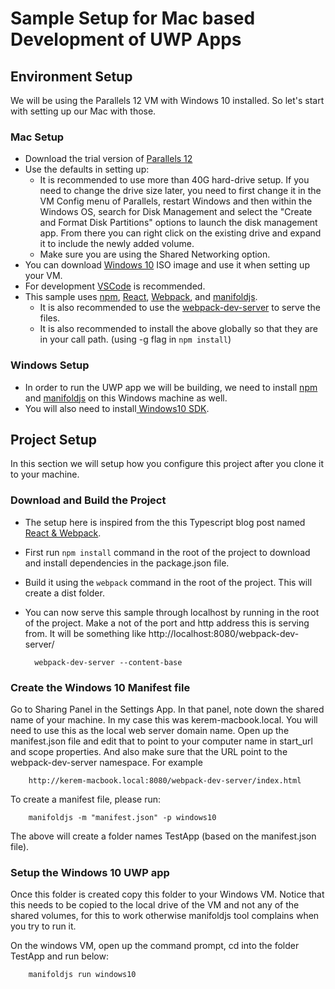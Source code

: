 # Sample Setup for Mac based Development of UWP Apps

## Environment Setup
We will be using the Parallels 12 VM with Windows 10 installed. So let's start with setting up our Mac with those. 

### Mac Setup

* Download the trial version of [Parallels 12](http://trial.parallels.com/?lang=en&terr=us) 
* Use the defaults in setting up:
  * It is recommended to use more than 40G hard-drive setup. If you need to change the drive size later, you need to first change it in the VM Config menu of Parallels, restart Windows and then within the Windows OS, search for Disk Management and select the "Create and Format Disk Partitions" options to launch the disk management app. From there you can right click on the existing drive and expand it to include the newly added volume.
  * Make sure you are using the Shared Networking option.
* You can download [Windows 10](https://www.microsoft.com/en-us/software-download/windows10ISO) ISO image and use it when setting up your VM.
* For development [VSCode](https://code.visualstudio.com/) is recommended.
* This sample uses [npm](https://www.npmjs.com/), [React](https://facebook.github.io/react/), [Webpack](https://webpack.github.io/), and [manifoldjs](http://manifoldjs.com/). 
  * It is also recommended to use the [webpack-dev-server](https://webpack.github.io/docs/webpack-dev-server.html) to serve the files.
  * It is also recommended to install the above globally so that they are in your call path. (using -g flag in ``npm install``) 

### Windows Setup
* In order to run the UWP app we will be building, we need to install [npm](https://www.npmjs.com/) and [manifoldjs](http://manifoldjs.com/) on this Windows machine as well.
* You will also need to install[ Windows10 SDK](https://developer.microsoft.com/en-us/windows/downloads/windows-10-sdk).

## Project Setup
In this section we will setup how you configure this project after you clone it to your machine.

### Download and Build the Project
* The setup here is inspired from the this Typescript blog post named [React & Webpack](https://www.typescriptlang.org/docs/handbook/react-&-webpack.html).
* First run ``npm install`` command in the root of the project to download and install dependencies in the package.json file.
* Build it using the ``webpack`` command in the root of the project. This will create a dist folder.
* You can now serve this sample through localhost by running in the root of the project. Make a not of the port and http address this is serving from. It will be something like http://localhost:8080/webpack-dev-server/

        webpack-dev-server --content-base

### Create the Windows 10 Manifest file

Go to Sharing Panel in the Settings App. In that panel, note down the shared name of your machine. In my case this was kerem-macbook.local. You will need to use this as the local web server domain name. Open up the manifest.json file and edit that to point to your computer name in start_url and scope properties. And also make sure that the URL point to the webpack-dev-server namespace. For example

        http://kerem-macbook.local:8080/webpack-dev-server/index.html

To create a manifest file, please run:

        manifoldjs -m "manifest.json" -p windows10

The above will create a folder names TestApp (based on the manifest.json file). 

### Setup the Windows 10 UWP app

Once this folder is created copy this folder to your Windows VM. Notice that this needs to be copied to the local drive of the VM and not any of the shared volumes, for this to work otherwise manifoldjs tool complains when you try to run it.

On the windows VM, open up the command prompt, cd into the folder TestApp and run below:

        manifoldjs run windows10

